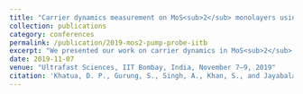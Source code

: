 ```yaml
---
title: "Carrier dynamics measurement on MoS<sub>2</sub> monolayers using ultrafast pump–probe spectroscopy"
collection: publications
category: conferences
permalink: /publication/2019-mos2-pump-probe-iitb
excerpt: "We presented our work on carrier dynamics in MoS<sub>2</sub> monolayers using ultrafast pump–probe spectroscopy, providing insights into exciton behavior at femtosecond timescales."
date: 2019-11-07
venue: "Ultrafast Sciences, IIT Bombay, India, November 7–9, 2019"
citation: 'Khatua, D. P., Gurung, S., Singh, A., Khan, S., and Jayabalan, J. (2019). "Carrier dynamics measurement on MoS<sub>2</sub> monolayers using ultrafast pump–probe spectroscopy." <i>Ultrafast Sciences</i>, IIT Bombay, India, November 7–9, 2019.'
---
```

